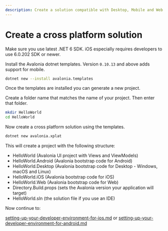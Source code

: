 ```yaml
---
description: Create a solution compatible with Desktop, Mobile and Web
---
```


# Create a cross platform solution

Make sure you use latest .NET 6 SDK. iOS especially requires developers to use 6.0.202 SDK or newer.

Install the Avalonia dotnet templates. Version `0.10.13` and above adds support for mobile.

```bash
dotnet new --install avalonia.templates
```



Once the templates are installed you can generate a new project.

Create a folder name that matches the name of your project. Then enter that folder.

```bash
mkdir HelloWorld
cd HelloWorld
```



Now create a cross platform solution using the templates.

```bash
dotnet new avalonia.xplat
```



This will create a project with the following structure:

* HelloWorld (Avalonia UI project with Views and ViewModels)
* HelloWorld.Android (Avalonia bootstrap code for Android)
* HelloWorld.Desktop (Avalonia bootstrap code for Desktop - Windows, macOS and Linux)
* HelloWorld.iOS (Avalonia bootstrap code for iOS)
* HelloWorld.Web (Avalonia bootstrap code for Web)
* Directory.Build.props (sets the Avalonia version your application will target)
* HelloWorld.sln (the solution file if you use an IDE)

Now continue to:

[setting-up-your-developer-environment-for-ios.md](ios/setting-up-your-developer-environment-for-ios.md "mention") or [setting-up-your-developer-environment-for-android.md](android/setting-up-your-developer-environment-for-android.md "mention")
